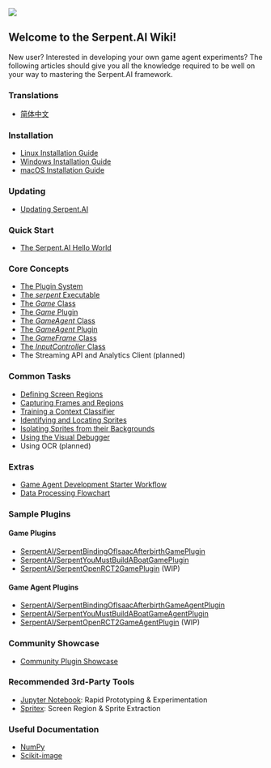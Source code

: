 ![](https://s3.ca-central-1.amazonaws.com/serpent-ai-assets/wiki/wiki_home.png)

## Welcome to the Serpent.AI Wiki!
New user? Interested in developing your own game agent experiments? The following articles should give you all the knowledge required to be well on your way to mastering the Serpent.AI framework.

### Translations

* [简体中文](Home_zh_cn)

### Installation

* [Linux Installation Guide](https://github.com/SerpentAI/Serpent/wiki/Linux-Installation-Guide)
* [Windows Installation Guide](https://github.com/SerpentAI/SerpentAI/wiki/Windows-Installation-Guide)
* [macOS Installation Guide](https://github.com/SerpentAI/SerpentAI/wiki/macOS-Installation-Guide)

### Updating

* [Updating Serpent.AI]()

### Quick Start

* [The Serpent.AI Hello World](https://github.com/SerpentAI/SerpentAI/wiki/The-Serpent.AI-Hello-World)

### Core Concepts

* [The Plugin System](https://github.com/SerpentAI/SerpentAI/wiki/The-Serpent.AI-Plugin-System)
* [The _serpent_ Executable](https://github.com/SerpentAI/SerpentAI/wiki/The-'serpent'-Executable)
* [The _Game_ Class](https://github.com/SerpentAI/SerpentAI/wiki/The-'Game'-Class)
* [The _Game_ Plugin](https://github.com/SerpentAI/SerpentAI/wiki/The-'Game'-Plugin)
* [The _GameAgent_ Class](https://github.com/SerpentAI/SerpentAI/wiki/The-'GameAgent'-Class)
* [The _GameAgent_ Plugin](https://github.com/SerpentAI/SerpentAI/wiki/The-'GameAgent'-Plugin)
* [The _GameFrame_ Class](https://github.com/SerpentAI/SerpentAI/wiki/The-'GameFrame'-Class)
* [The _InputController_ Class](https://github.com/SerpentAI/SerpentAI/wiki/The-'InputController'-Class)
* The Streaming API and Analytics Client (planned)

### Common Tasks

* [Defining Screen Regions](https://github.com/SerpentAI/SerpentAI/wiki/Defining-Screen-Regions)
* [Capturing Frames and Regions](https://github.com/SerpentAI/SerpentAI/wiki/Capturing-Frames-and-Regions)
* [Training a Context Classifier](https://github.com/SerpentAI/SerpentAI/wiki/Training-a-Context-Classifier)
* [Identifying and Locating Sprites](https://github.com/SerpentAI/SerpentAI/wiki/Identifying-and-Locating-Sprites)
* [Isolating Sprites from their Backgrounds](https://github.com/SerpentAI/SerpentAI/wiki/Isolating-Sprites-from-their-Backgrounds)
* [Using the Visual Debugger](https://github.com/SerpentAI/SerpentAI/wiki/Using-the-Visual-Debugger)
* Using OCR (planned)

### Extras

* [Game Agent Development Starter Workflow](https://github.com/SerpentAI/SerpentAI/wiki/Game-Agent-Development-Starter-Workflow)
* [Data Processing Flowchart](https://github.com/SerpentAI/SerpentAI/wiki/Data-Processing-Flowchart)

### Sample Plugins

#### Game Plugins

* [SerpentAI/SerpentBindingOfIsaacAfterbirthGamePlugin](https://github.com/SerpentAI/SerpentBindingOfIsaacAfterbirthGamePlugin)
* [SerpentAI/SerpentYouMustBuildABoatGamePlugin](https://github.com/SerpentAI/SerpentYouMustBuildABoatGamePlugin)
* [SerpentAI/SerpentOpenRCT2GamePlugin](https://github.com/SerpentAI/SerpentOpenRCT2GamePlugin) (WIP)

#### Game Agent Plugins

* [SerpentAI/SerpentBindingOfIsaacAfterbirthGameAgentPlugin](https://github.com/SerpentAI/SerpentBindingOfIsaacAfterbirthGameAgentPlugin)
* [SerpentAI/SerpentYouMustBuildABoatGameAgentPlugin](https://github.com/SerpentAI/SerpentYouMustBuildABoatGameAgentPlugin)
* [SerpentAI/SerpentOpenRCT2GameAgentPlugin](https://github.com/SerpentAI/SerpentOpenRCT2GameAgentPlugin) (WIP)

### Community Showcase

* [Community Plugin Showcase](https://github.com/SerpentAI/SerpentAI/wiki/Community-Plugin-Showcase)

### Recommended 3rd-Party Tools

* [Jupyter Notebook](https://github.com/jupyter/notebook): Rapid Prototyping & Experimentation
* [Spritex](https://github.com/codetorex/spritex): Screen Region & Sprite Extraction

### Useful Documentation

* [NumPy](https://docs.scipy.org/doc/numpy-dev/dev/)
* [Scikit-image](http://scikit-image.org/docs/stable/)